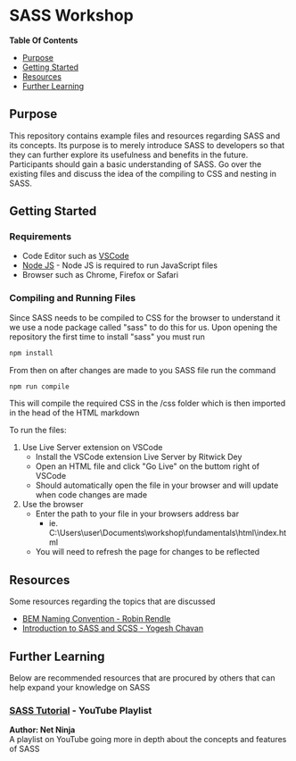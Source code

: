# SASS Workshop

**Table Of Contents**
-  [Purpose](#purpose)
-  [Getting Started](#getting-started)
-  [Resources](#resources)
-  [Further Learning](#further-learning)

## Purpose
This repository contains example files and resources regarding SASS and its concepts. Its purpose is to merely introduce SASS to developers so that they can further explore its usefulness and benefits in the future. Participants should gain a basic understanding of SASS. Go over the existing files and discuss the idea of the compiling to CSS and nesting in SASS.

## Getting Started
### Requirements
- Code Editor such as [VSCode](https://code.visualstudio.com/)
-  [Node JS](https://nodejs.org/en/download/) - Node JS is required to run JavaScript files
- Browser such as Chrome, Firefox or Safari

### Compiling and Running Files
Since SASS needs to be compiled to CSS for the browser to understand it we use a node package called "sass" to do this for us. Upon opening the repository the first time to install "sass" you must run
```sh
npm install
```

From then on after changes are made to you SASS file run the command
```sh 
npm run compile
```
This will compile the required CSS in the /css folder which is then imported in the head of the HTML markdown

To run the files:

1. Use Live Server extension on VSCode
    - Install the VSCode extension Live Server by Ritwick Dey
    - Open an HTML file and click "Go Live" on the buttom right of VSCode
    - Should automatically open the file in your browser and will update when code changes are made
2. Use the browser
    - Enter the path to your file in your browsers address bar 
        - ie. C:\Users\user\Documents\workshop\fundamentals\html\index.html
    - You will need to refresh the page for changes to be reflected

## Resources
Some resources regarding the topics that are discussed

- [BEM Naming Convention - Robin Rendle](https://css-tricks.com/bem-101/)
- [Introduction to SASS and SCSS - Yogesh Chavan](https://css-tricks.com/bem-101/)


## Further Learning
Below are recommended resources that are procured by others that can help expand your knowledge on SASS

### [SASS Tutorial](https://www.youtube.com/playlist?list=PL4cUxeGkcC9iEwigam3gTjU_7IA3W2WZA) - YouTube Playlist
**Author: Net Ninja**  
A playlist on YouTube going more in depth about the concepts and features of SASS
